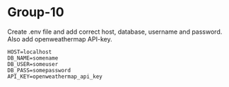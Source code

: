 # Group-10

Create .env file and add correct host, database, username and password. Also add openweathermap API-key.

```
HOST=localhost
DB_NAME=somename
DB_USER=someuser
DB_PASS=somepassword
API_KEY=openweathermap_api_key
```
